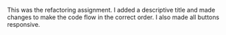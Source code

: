 This was the refactoring assignment. I added a descriptive title and made changes to make the code flow in the correct order. I also made all buttons responsive.

